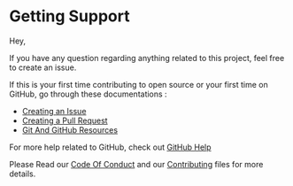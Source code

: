# Getting Support

Hey,

If you have any question regarding anything related to this project, feel free to create an issue.

If this is your first time contributing to open source or your first time on GitHub, go through these documentations : 

- [Creating an Issue](https://help.github.com/en/github/managing-your-work-on-github/creating-an-issue)
- [Creating a Pull Request](https://help.github.com/en/github/collaborating-with-issues-and-pull-requests/creating-a-pull-request)
- [Git And GitHub Resources](https://docs.vijaybalaji.social/resources/git-and-github-resources)

For more help related to GitHub, check out [GitHub Help](https://help.github.com/en)

Please Read our [Code Of Conduct](https://github.com/SVijayB/https://github.com/SVijayB/Steam_WebScraper/blob/master/.github/CODE_OF_CONDUCT.md) and our [Contributing](https://github.com/SVijayB/https://github.com/SVijayB/Steam_WebScraper/blob/master/.github/CONTRIBUTING.md) files for more details.